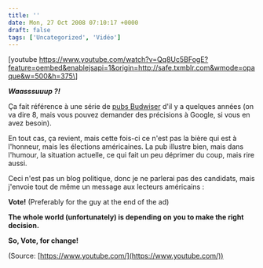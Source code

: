 ```yaml
---
title: ''
date: Mon, 27 Oct 2008 07:10:17 +0000
draft: false
tags: ['Uncategorized', 'Vidéo']
---
```


\[youtube https://www.youtube.com/watch?v=Qq8Uc5BFogE?feature=oembed&enablejsapi=1&origin=http://safe.txmblr.com&wmode=opaque&w=500&h=375\]

**_Waasssuuup ?!_**

Ça fait référence à une série de [pubs Budwiser](http://www.youtube.com/watch?v=L38wthA4Ld0) d'il y a quelques années (on va dire 8, mais vous pouvez demander des précisions à Google, si vous en avez besoin).

En tout cas, ça revient, mais cette fois-ci ce n'est pas la bière qui est à l'honneur, mais les élections américaines. La pub illustre bien, mais dans l'humour, la situation actuelle, ce qui fait un peu déprimer du coup, mais rire aussi.

Ceci n'est pas un blog politique, donc je ne parlerai pas des candidats, mais j'envoie tout de même un message aux lecteurs américains :

**Vote!** (Preferably for the guy at the end of the ad)

**The whole world (unfortunately) is depending on you to make the right decision.**

**So, Vote, for change!**

(Source: [https://www.youtube.com/](https://www.youtube.com/))